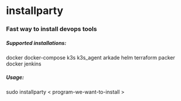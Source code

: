 # installparty
### Fast way to install devops tools

##### Supported installations:
docker
docker-compose
k3s
k3s_agent
arkade
helm
terraform
packer
docker
jenkins

##### Usage: 
sudo installparty  < program-we-want-to-install >
